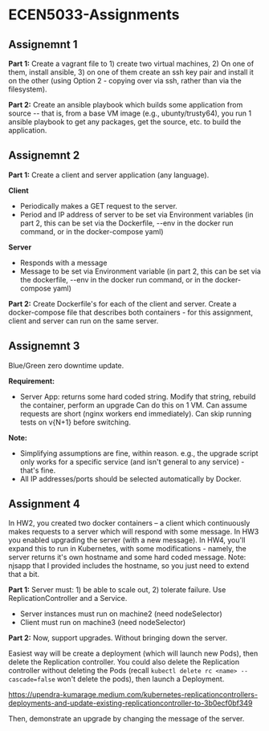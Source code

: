 # ECEN5033-Assignments

## Assignemnt 1
**Part 1:**
Create a vagrant file to 1) create two virtual machines, 2) On one of them, install ansible, 3) on one of them create an ssh key pair and install it on the other (using Option 2 - copying over via ssh, rather than via the filesystem).

**Part 2:**
Create an ansible playbook which builds some application from source -- that is, from a base VM image (e.g., ubunty/trusty64), you run 1 ansible playbook to get any packages, get the source, etc. to build the application.

## Assignemnt 2
**Part 1:**
Create a client and server application (any language).  

**Client**
  - Periodically makes a GET request to the server.
  - Period and IP address of server to be set via Environment variables (in part 2, this can be set via the Dockerfile, --env in the docker run command, or in the docker-compose yaml)

**Server**
  - Responds with a message
  - Message to be set via Environment variable (in part 2, this can be set via the dockerfile, --env in the docker run command, or in the docker-compose yaml)

**Part 2:**
Create Dockerfile's for each of the client and server. Create a docker-compose file that describes both containers - for this assignment, client and server can run on the same server.

## Assignemnt 3
Blue/Green zero downtime update.

**Requirement:**
* Server App: returns some hard coded string. Modify that string, rebuild the container, perform an upgrade
Can do this on 1 VM. Can assume requests are short (nginx workers end immediately). Can skip running tests on v{N+1} before switching.

**Note:**
* Simplifying assumptions are fine, within reason.  e.g., the upgrade script only works for a specific service (and isn't general to any service) - that's fine.
* All IP addresses/ports should be selected automatically by Docker.

## Assignment 4
In HW2, you created two docker containers – a client which continuously makes requests to a server which will respond with some message.  In HW3 you enabled upgrading the server (with a new message). In HW4, you'll expand this to run in Kubernetes, with some modifications - namely, the server returns it's own hostname and some hard coded message.
Note: njsapp that I provided includes the hostname, so you just need to extend that a bit.

**Part 1:**
Server must: 1) be able to scale out, 2) tolerate failure. Use ReplicationController and a Service.  
  - Server instances must run on machine2 (need nodeSelector)
  - Client must run on machine3 (need nodeSelector)

**Part 2:**
Now, support upgrades. Without bringing down the server.

Easiest way will be create a deployment (which will launch new Pods), then delete the Replication controller. You could also delete the Replication controller without deleting the Pods (recall `kubectl delete rc <name> --cascade=false` won't delete the pods), then launch a Deployment.

https://upendra-kumarage.medium.com/kubernetes-replicationcontrollers-deployments-and-update-existing-replicationcontroller-to-3b0ecf0bf349

Then, demonstrate an upgrade by changing the message of the server.
